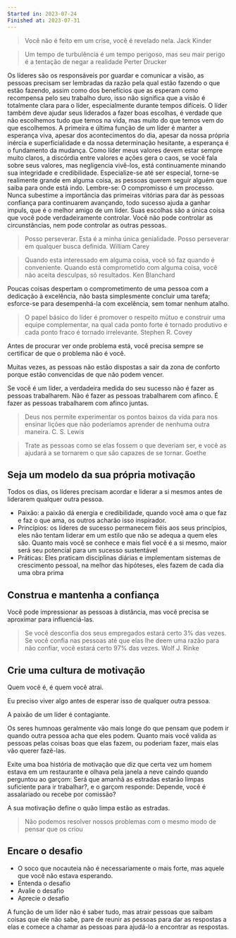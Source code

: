 ```yaml
---
Started in: 2023-07-24
Finished at: 2023-07-31
---
```


> Você não é feito em um crise, você é revelado nela.
> Jack Kinder

> Um tempo de turbulência é um tempo perigoso, mas seu mair perigo é a tentação de negar a realidade
> Perter Drucker

Os líderes são os responsáveis por guardar e comunicar a visão, as pessoas precisam ser lembradas da razão pela qual estão fazendo o que estão fazendo, assim como dos benefícios que as esperam como recompensa pelo seu trabalho duro, isso não significa que a visão é totalmente clara para o líder, especialmente durante tempos difíceis.
O líder também deve ajudar seus liderados a fazer boas escolhas, é verdade que não escolhemos tudo que temos na vida, mas muito do que temos vem do que escolhemos.
A primeira e última função de um líder é manter a esperança viva, apesar dos acontecimentos do dia, apesar da nossa própria inércia e superficialidade e da nossa determinação hesitante, a esperança é o fundamento da mudança.
Como líder meus valores devem estar sempre muito claros, a discórdia entre valores e ações gera o caos, se você fala sobre seus valores, mas negligencia vivê-los, está continuamente minando sua integridade e credibilidade.
Especialize-se até ser especial, torne-se realimente grande em alguma coisa, as pessoas querem seguir alguém que saiba para onde está indo.
Lembre-se: O compromisso é um processo.
Nunca subestime a importância das primeiras vitórias para dar às pessoas confiança para continuarem avançando, todo sucesso ajuda a ganhar impuls, que é o melhor amigo de um líder.
Suas escolhas são a única coisa que você pode verdadeiramente controlar. Você não pode controlar as circunstâncias, nem pode controlar as outras pessoas.

> Posso perseverar. Esta é a minha única genialidade. Posso perseverar em qualquer busca definida.
> William Carey

> Quando esta interessado em alguma coisa, você só faz quando é conveniente. Quando está comprometido com alguma coisa, você não aceita desculpas, só resultados.
> Ken Blanchard

Poucas coisas despertam o comprometimento de uma pessoa com a dedicação à excelência, não basta simplesmente concluir uma tarefa; esforce-se para desempenhá-la com excelência, sem tomar nenhum atalho.

> O papel básico do líder é promover o respeito mútuo e construir uma equipe complementar, na qual cada ponto forte é tornado produtivo e cada ponto fraco é tornado irrelevante.
> Stephen R. Covey

Antes de procurar ver onde problema está, você precisa sempre se certificar de que o problema não é você.

Muitas vezes, as pessoas não estão dispostas a sair da zona de conforto porque estão convencidas de que não podem vencer.

Se você é um líder, a verdadeira medida do seu sucesso não é fazer as pessoas trabalharem. Não é fazer as pessoas trabalharem com afinco. É fazer as pessoas trabalharem com afinco juntas.

> Deus nos permite experimentar os pontos baixos da vida para nos ensinar lições que não poderíamos aprender de nenhuma outra maneira.
> C. S. Lewis

> Trate as pessoas como se elas fossem o que deveriam ser, e você as ajudará a se tornarem o que são capazes de se tornar.
> Goethe

## Seja um modelo da sua própria motivação

Todos os dias, os líderes precisam acordar e liderar a si mesmos antes de liderarem qualquer outra pessoa.

- Paixão: a paixão dá energia e credibilidade, quando você ama o que faz e faz o que ama, os outros acharão isso inspirador.
- Princípios: os líderes de sucesso permanecem fiéis aos seus princípios, eles não tentam liderar em um estilo que não se adequa a quem eles são. Quanto mais você se conhece e mais fiel você é a si mesmo, maior será seu potencial para um sucesso sustentável
- Práticas: Eles praticam disciplinas diárias e implementam sistemas de crescimento pessoal, na melhor das hipóteses, eles fazem de cada dia uma obra prima

## Construa e mantenha a confiança

Você pode impressionar as pessoas à distância, mas você precisa se aproximar para influenciá-las.

> Se você desconfia dos seus empregados estará certo 3% das vezes. Se você confia nas pessoas até que elas lhe deem uma razão para não confiar, você estará certo 97% das vezes.
> Wolf J. Rinke

## Crie uma cultura de motivação

Quem você é, é quem você atrai.

Eu preciso viver algo antes de esperar isso de qualquer outra pessoa.

A paixão de um líder é contagiante.

Os seres humnoas geralmente vão mais longe do que pensam que podem ir quando outra pessoa acha que eles podem. Quanto mais você valida as pessoas pelas coisas boas que elas fazem, ou poderiam fazer, mais elas vão querer fazê-las.

Exite uma boa história de motivação que diz que certa vez um homem estava em um restaurante e olhava pela janela a neve caindo quando perguntou ao garçom: Será que amanhã as estradas estarão limpas suficiente para ir trabalhar?, e o garçom responde: Depende, você é assalariado ou recebe por comissão?

A sua motivação define o quão limpa estão as estradas.

> Não podemos resolver nossos problemas com o mesmo modo de pensar que os criou

## Encare o desafio
- O soco que nocauteia não é necessariamente o mais forte, mas aquele que você não estava esperando.
- Entenda o desafio
- Avalie o desafio
- Aprecie o desafio

A função de um líder não é saber tudo, mas atrair pessoas que saibam coisas que ele não sabe, pare de reunir as pessoas para dar as respostas a elas e comece a chamar as pessoas para ajudá-lo a encontrar as respostas.